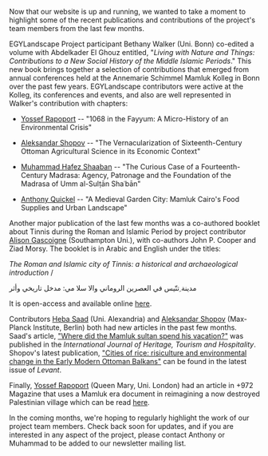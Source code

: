 Now that our website is up and running, we wanted to take a moment to highlight some of the recent publications and contributions of the project's team members from the last few months.

EGYLandscape Project participant Bethany Walker (Uni. Bonn) co-edited a volume with Abdelkader El Ghouz entitled, "*Living with Nature and Things: Contributions to a New Social History of the Middle Islamic Periods*." This new book brings together a selection of contributions that emerged from annual conferences held at the Annemarie Schimmel Mamluk Kolleg in Bonn over the past few years. EGYLandscape contributors were active at the Kolleg, its conferences and events, and also are well represented in Walker's contribution with chapters:

-  [Yossef Rapoport](https://www.egylandscape.org/members/YossefRapoport/) -- "1068 in the Fayyum: A Micro-History of an Environmental Crisis"

-  [Aleksandar Shopov](https://www.egylandscape.org/members/AleksandarShopov/) -- "The Vernacularization of Sixteenth-Century Ottoman Agricultural Science in its Economic Context"

-  [Muhammad Hafez Shaaban](https://www.egylandscape.org/members/MuhammadShaaban/) -- "The Curious Case of a Fourteenth-Century Madrasa: Agency, Patronage and the Foundation of the Madrasa of Umm al-Sulṭān Shaʿbān"

-  [Anthony Quickel](https://www.egylandscape.org/members/AnthonyQuickel/) -- "A Medieval Garden City: Mamluk Cairo's Food Supplies and Urban Landscape"

Another major publication of the last few months was a co-authored booklet about Tinnis during the Roman and Islamic Period by project contributor [Alison Gascoigne](https://www.egylandscape.org/members/AlisonGascoigne/) (Southampton Uni.), with co-authors John P. Cooper and Ziad Morsy. The booklet is in Arabic and English under the titles:

*The Roman and Islamic city of Tinnis: a historical and archaeological introduction* / 

مدينة ِتنّيس في العصرين الروماني والا سلا مي: مدخل تاريخي وأثر

It is open-access and available online [here](http://eprints.soton.ac.uk/id/eprint/443284).

Contributors [Heba Saad](https://www.egylandscape.org/members/HebaSaadAbdelnaby/) (Uni. Alexandria) and [Aleksandar Shopov](https://www.egylandscape.org/members/AleksandarShopov/) (Max-Planck Institute, Berlin) both had new articles in the past few months. Saad's article, ["Where did the Mamluk sultan spend his vacation?"](https://dx.doi.org/10.21608/ijhth.2020.106170) was published in the *International Journal of Heritage, Tourism and Hospitality*. Shopov's latest publication, ["Cities of rice: risiculture and environmental change in the Early Modern Ottoman Balkans"](https://doi.org/10.1080/00758914.2020.1807127) can be found in the latest issue of *Levant*.

Finally, [Yossef Rapoport](https://www.egylandscape.org/members/YossefRapoport/) (Queen Mary, Uni. London) had an article in +972 Magazine that uses a Mamluk era document in reimagining a now destroyed Palestinian village which can be read [here](https://www.972mag.com/palestinian-village-zakariyya-battikh/).

In the coming months, we're hoping to regularly highlight the work of our project team members. Check back soon for updates, and if you are interested in any aspect of the project, please contact Anthony or Muhammad to be added to our newsletter mailing list.

